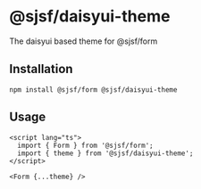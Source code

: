 # @sjsf/daisyui-theme

The daisyui based theme for @sjsf/form

## Installation

```shell
npm install @sjsf/form @sjsf/daisyui-theme
```

## Usage

```svelte
<script lang="ts">
  import { Form } from '@sjsf/form';
  import { theme } from '@sjsf/daisyui-theme';
</script>

<Form {...theme} />
```
